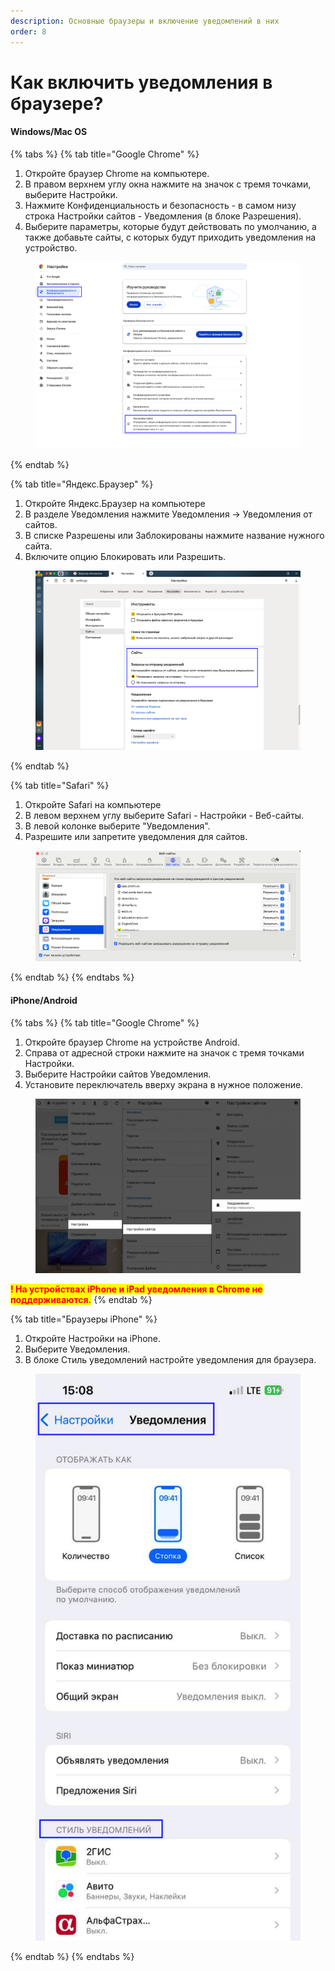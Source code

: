 ```yaml
---
description: Основные браузеры и включение уведомлений в них
order: 8
---
```


# Как включить уведомления в браузере?

#### Windows/Mac OS

{% tabs %}
{% tab title="Google Chrome" %}
1. Откройте браузер Chrome на компьютере.
2. В правом верхнем углу окна нажмите на значок с тремя точками, выберите Настройки.
3. Нажмите Конфиденциальность и безопасность -  в самом низу строка Настройки сайтов - Уведомления (в блоке Разрешения).
4. Выберите параметры, которые будут действовать по умолчанию, а также добавьте сайты, с которых будут приходить уведомления на устройство.

<figure><img src="../.gitbook/assets/image (23).png" alt=""><figcaption></figcaption></figure>
{% endtab %}

{% tab title="Яндекс.Браузер" %}
1. Откройте Яндекс.Браузер на компьютере
2. В разделе Уведомления нажмите Уведомления → Уведомления от сайтов.&#x20;
3. В списке Разрешены или Заблокированы нажмите название нужного сайта.&#x20;
4. Включите опцию Блокировать или Разрешить.

<figure><img src="../.gitbook/assets/image (21).png" alt=""><figcaption></figcaption></figure>
{% endtab %}

{% tab title="Safari" %}
1. Откройте Safari на компьютере
2. В левом верхнем углу выберите Safari - Настройки - Веб-сайты.
3. В левой колонке выберите "Уведомления".
4. Разрешите или запретите уведомления для сайтов.

<figure><img src="../.gitbook/assets/image (22).png" alt=""><figcaption></figcaption></figure>
{% endtab %}
{% endtabs %}

#### iPhone/Android

{% tabs %}
{% tab title="Google Chrome" %}
1. Откройте браузер Chrome на устройстве Android.
2. Справа от адресной строки нажмите на значок с тремя точками Настройки.
3. Выберите Настройки сайтов Уведомления.
4. Установите переключатель вверху экрана в нужное положение.

<figure><img src="../.gitbook/assets/image (7).png" alt=""><figcaption></figcaption></figure>

<mark style="color:red;">**! На устройствах iPhone и iPad уведомления в Chrome не поддерживаются.**</mark>
{% endtab %}

{% tab title="Браузеры iPhone" %}
1. Откройте Настройки на iPhone.
2. Выберите Уведомления.
3. В блоке Стиль уведомлений настройте уведомления для браузера.

<figure><img src="../.gitbook/assets/image (24).png" alt=""><figcaption></figcaption></figure>
{% endtab %}
{% endtabs %}